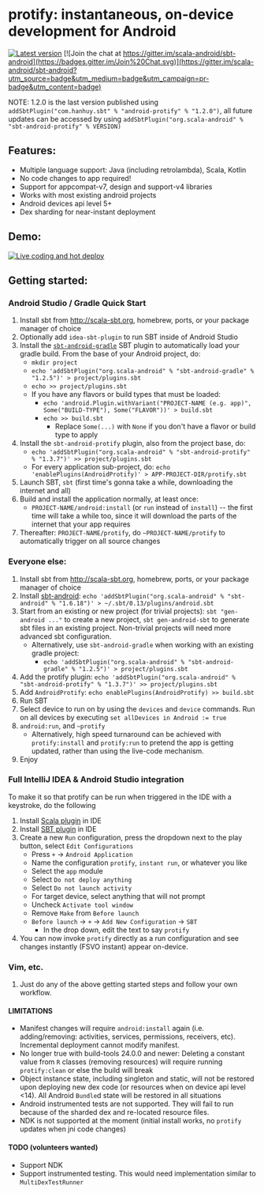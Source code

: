 # protify: instantaneous, on-device development for Android

[![Latest version](https://img.shields.io/bintray/v/pfn/sbt-plugins/sbt-android-protify.svg?maxAge=2592000)](https://bintray.com/pfn/sbt-plugins/sbt-android-protify)
[![Join the chat at https://gitter.im/scala-android/sbt-android](https://badges.gitter.im/Join%20Chat.svg)](https://gitter.im/scala-android/sbt-android?utm_source=badge&utm_medium=badge&utm_campaign=pr-badge&utm_content=badge)

NOTE: 1.2.0 is the last version published using
`addSbtPlugin("com.hanhuy.sbt" % "android-protify" % "1.2.0")`,
all future updates can be accessed by using
`addSbtPlugin("org.scala-android" % "sbt-android-protify" % VERSION)`

## Features:

* Multiple language support: Java (including retrolambda), Scala, Kotlin
* No code changes to app required!
* Support for appcompat-v7, design and support-v4 libraries
* Works with most existing android projects
* Android devices api level 5+
* Dex sharding for near-instant deployment

## Demo:

[![Live coding and hot deploy](http://img.youtube.com/vi/LJLLyua0bYA/mqdefault.jpg)](http://www.youtube.com/watch?v=LJLLyua0bYA)

## Getting started:

### Android Studio / Gradle Quick Start

1. Install sbt from http://scala-sbt.org, homebrew, ports, or your
   package manager of choice
2. Optionally add `idea-sbt-plugin` to run SBT inside of Android Studio
3. Install the
   [`sbt-android-gradle`](https://github.com/scala-android/sbt-android/blob/master/GRADLE.md)
   SBT plugin to automatically load your gradle build. From the base of your
   Android project, do:
   * `mkdir project`
   * `echo 'addSbtPlugin("org.scala-android" % "sbt-android-gradle" % "1.2.5")' > project/plugins.sbt`
   * `echo >> project/plugins.sbt`
   * If you have any flavors or build types that must be loaded:
     * `echo 'android.Plugin.withVariant("PROJECT-NAME (e.g. app)", Some("BUILD-TYPE"), Some("FLAVOR"))' > build.sbt`
     * `echo >> build.sbt`
       * Replace `Some(...)` with `None` if you don't have a flavor or build type to apply
4. Install the `sbt-android-protify` plugin, also from the project base, do:
   * `echo 'addSbtPlugin("org.scala-android" % "sbt-android-protify" % "1.3.7")' >> project/plugins.sbt`
   * For every application sub-project, do: `echo 'enablePlugins(AndroidProtify)' > APP-PROJECT-DIR/protify.sbt`
5. Launch SBT, `sbt` (first time's gonna take a while, downloading the internet and all)
5. Build and install the application normally, at least once:
   * `PROJECT-NAME/android:install` (or `run` instead of `install`) -- the first
     time will take a while too, since it will download the parts of the
     internet that your app requires
6. Thereafter: `PROJECT-NAME/protify`, do `~PROJECT-NAME/protify` to
   automatically trigger on all source changes

### Everyone else:

1. Install sbt from http://scala-sbt.org, homebrew, ports, or your
   package manager of choice
2. Install [sbt-android](https://github.com/scala-android/sbt-android):
   `echo 'addSbtPlugin("org.scala-android" % "sbt-android" % "1.6.18")' > ~/.sbt/0.13/plugins/android.sbt`
3. Start from an existing or new project (for trivial projects):
   `sbt "gen-android ..."` to create a new project, `sbt gen-android-sbt` to
   generate sbt files in an existing project. Non-trivial projects will need
   more advanced sbt configuration.
   * Alternatively, use `sbt-android-gradle` when working with an existing gradle project:
     * `echo 'addSbtPlugin("org.scala-android" % "sbt-android-gradle" % "1.2.5")' > project/plugins.sbt`
4. Add the protify plugin:
   `echo 'addSbtPlugin("org.scala-android" % "sbt-android-protify" % "1.3.7")' >> project/plugins.sbt`
5. Add `AndroidProtify`: `echo enablePlugins(AndroidProtify) >> build.sbt`
6. Run SBT
7. Select device to run on by using the `devices` and `device` commands. Run
   on all devices by executing `set allDevices in Android := true`
8. `android:run`, and `~protify`
   * Alternatively, high speed turnaround can be achieved with `protify:install`
     and `protify:run` to pretend the app is getting updated, rather than
     using the live-code mechanism.
9. Enjoy

### Full IntelliJ IDEA & Android Studio integration

To make it so that protify can be run when triggered in the IDE with a keystroke,
do the following

1. Install [Scala plugin](https://plugins.jetbrains.com/plugin/1347?pr=idea) in IDE
2. Install [SBT plugin](https://plugins.jetbrains.com/plugin/5007?pr=idea) in IDE
3. Create a new `Run` configuration, press the dropdown next to the play button,
   select `Edit Configurations`
   * Press `+` -> `Android Application`
   * Name the configuration `protify`, `instant run`, or whatever you like
   * Select the `app` module
   * Select `Do not deploy anything`
   * Select `Do not launch activity`
   * For target device, select anything that will not prompt
   * Uncheck `Activate tool window`
   * Remove `Make` from `Before launch`
   * `Before launch` -> `+` -> `Add New Configuration` -> `SBT`
     * In the drop down, edit the text to say `protify`
4. You can now invoke `protify` directly as a run configuration and see changes
   instantly (FSVO instant) appear on-device.

### Vim, etc.

1. Just do any of the above getting started steps and follow your own workflow.

#### LIMITATIONS
  * Manifest changes will require `android:install` again (i.e.
    adding/removing: activities, services, permissions, receivers, etc).
    Incremental deployment cannot modify manifest.
  * No longer true with build-tools 24.0.0 and newer: Deleting a
    constant value from `R` classes (removing resources) will require
    running `protify:clean` or else the build will break
  * Object instance state, including singleton and static, will not be restored
    upon deploying new dex code (or resources when on device api level <14).
    All Android `Bundle`d state will be restored in all situations
  * Android instrumented tests are not supported. They will fail to run
    because of the sharded dex and re-located resource files.
  * NDK is not supported at the moment (initial install works, no `protify`
    updates when jni code changes)

#### TODO (volunteers wanted)
  * Support NDK
  * Support instrumented testing. This would need implementation similar to
    `MultiDexTestRunner`
